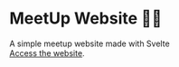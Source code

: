 # MeetUp Website 🤝🏻
 A simple meetup website made with Svelte  
 [Access the website](https://heltonricardo.github.io/meetup-website-svelte/ "MeetUp").
